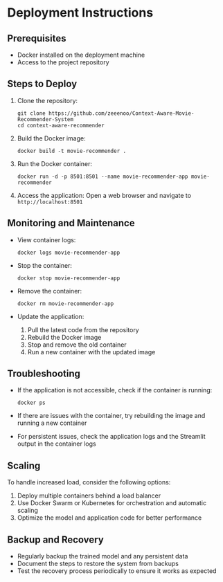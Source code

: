 # Deployment Instructions

## Prerequisites
- Docker installed on the deployment machine
- Access to the project repository

## Steps to Deploy

1. Clone the repository:
   ```
   git clone https://github.com/zeeenoo/Context-Aware-Movie-Recommender-System
   cd context-aware-recommender
   ```

2. Build the Docker image:
   ```
   docker build -t movie-recommender .
   ```

3. Run the Docker container:
   ```
   docker run -d -p 8501:8501 --name movie-recommender-app movie-recommender
   ```

4. Access the application:
   Open a web browser and navigate to `http://localhost:8501`

## Monitoring and Maintenance

- View container logs:
  ```
  docker logs movie-recommender-app
  ```

- Stop the container:
  ```
  docker stop movie-recommender-app
  ```

- Remove the container:
  ```
  docker rm movie-recommender-app
  ```

- Update the application:
  1. Pull the latest code from the repository
  2. Rebuild the Docker image
  3. Stop and remove the old container
  4. Run a new container with the updated image

## Troubleshooting

- If the application is not accessible, check if the container is running:
  ```
  docker ps
  ```

- If there are issues with the container, try rebuilding the image and running a new container

- For persistent issues, check the application logs and the Streamlit output in the container logs

## Scaling

To handle increased load, consider the following options:
1. Deploy multiple containers behind a load balancer
2. Use Docker Swarm or Kubernetes for orchestration and automatic scaling
3. Optimize the model and application code for better performance

## Backup and Recovery

- Regularly backup the trained model and any persistent data
- Document the steps to restore the system from backups
- Test the recovery process periodically to ensure it works as expected